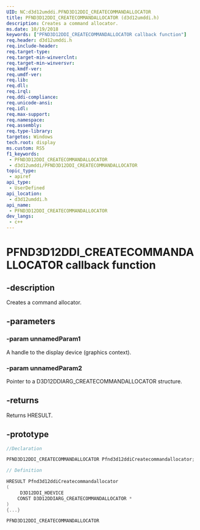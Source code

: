 ```yaml
---
UID: NC:d3d12umddi.PFND3D12DDI_CREATECOMMANDALLOCATOR
title: PFND3D12DDI_CREATECOMMANDALLOCATOR (d3d12umddi.h)
description: Creates a command allocator.
ms.date: 10/19/2018
keywords: ["PFND3D12DDI_CREATECOMMANDALLOCATOR callback function"]
req.header: d3d12umddi.h
req.include-header: 
req.target-type: 
req.target-min-winverclnt: 
req.target-min-winversvr: 
req.kmdf-ver: 
req.umdf-ver: 
req.lib: 
req.dll: 
req.irql: 
req.ddi-compliance: 
req.unicode-ansi: 
req.idl: 
req.max-support: 
req.namespace: 
req.assembly: 
req.type-library: 
targetos: Windows
tech.root: display
ms.custom: RS5
f1_keywords:
 - PFND3D12DDI_CREATECOMMANDALLOCATOR
 - d3d12umddi/PFND3D12DDI_CREATECOMMANDALLOCATOR
topic_type:
 - apiref
api_type:
 - UserDefined
api_location:
 - d3d12umddi.h
api_name:
 - PFND3D12DDI_CREATECOMMANDALLOCATOR
dev_langs:
 - c++
---
```


# PFND3D12DDI_CREATECOMMANDALLOCATOR callback function


## -description

Creates a command allocator.

## -parameters

### -param unnamedParam1

A handle to the display device (graphics context).

### -param unnamedParam2

Pointer to a D3D12DDIARG_CREATECOMMANDALLOCATOR structure.

## -returns

Returns HRESULT.

## -prototype

```cpp
//Declaration

PFND3D12DDI_CREATECOMMANDALLOCATOR Pfnd3d12ddiCreatecommandallocator; 

// Definition

HRESULT Pfnd3d12ddiCreatecommandallocator 
(
	 D3D12DDI_HDEVICE
	CONST D3D12DDIARG_CREATECOMMANDALLOCATOR *
)
{...}

PFND3D12DDI_CREATECOMMANDALLOCATOR 


```

